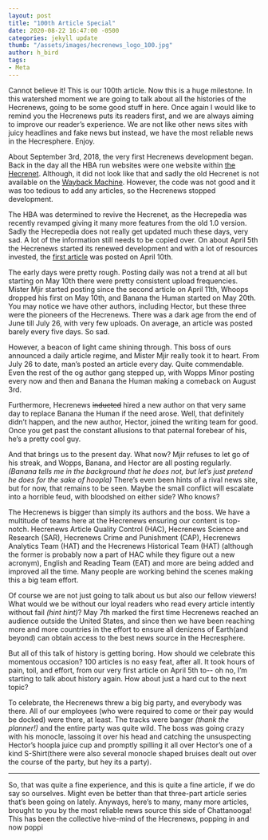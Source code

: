 ```yaml
---
layout: post
title: "100th Article Special"
date: 2020-08-22 16:47:00 -0500
categories: jekyll update
thumb: "/assets/images/hecrenews_logo_100.jpg"
author: h_bird
tags:
- Meta
---
```


Cannot believe it! This is our 100th article. Now this is a huge milestone. In this watershed moment we are going to talk about all the histories of the Hecrenews, going to be some good stuff in here. Once again I would like to remind you the Hecrenews puts its readers first, and we are always aiming to improve our reader’s experience. We are not like other news sites with juicy headlines and fake news but instead, we have the most reliable news in the Hecresphere. Enjoy.

About September 3rd, 2018, the very first Hecrenews development began. Back in the day all the HBA run websites were one website within [the Hecrenet](https://hecrenet.github.io). Although, it did not look like that and sadly the old Hecrenet is not available on the [Wayback Machine](https://web.archive.org/). However, the code was not good and it was too tedious to add any articles, so the Hecrenews stopped development.

The HBA was determined to revive the Hecrenet, as the Hecrepedia was recently revamped giving it many more features from the old 1.0 version. Sadly the Hecrepedia does not really get updated much these days, very sad. A lot of the information still needs to be copied over. On about April 5th the Hecrenews started its renewed development and with a lot of resources invested, the [first article](https://hecrenews.github.io/jekyll/update/2020/04/10/hello-world.html) was posted on April 10th.

The early days were pretty rough. Posting daily was not a trend at all but starting on May 10th there were pretty consistent upload frequencies. Mister Mjir started posting since the second article on April 11th, Whoops dropped his first on May 10th, and Banana the Human started on May 20th. You may notice we have other authors, including Hector, but these three were the pioneers of the Hecrenews. There was a dark age from the end of June till July 26, with very few uploads. On average, an article was posted barely every five days. So sad.

However, a beacon of light came shining through. This boss of ours announced a daily article regime, and Mister Mjir really took it to heart. From July 26 to date, man’s posted an article every day. Quite commendable. Even the rest of the og author gang stepped up, with Wopps Minor posting every now and then and Banana the Human making a comeback on August 3rd. 

Furthermore, Hecrenews ~~inducted~~ hired a new author on that very same day to replace Banana the Human if the need arose. Well, that definitely didn’t happen, and the new author, Hector, joined the writing team for good. Once you get past the constant allusions to that paternal forebear of his, he’s a pretty cool guy.

And that brings us to the present day. What now? Mjir refuses to let go of his streak, and Wopps, Banana, and Hector are all posting regularly. *(Banana tells me in the background that he does not, but let’s just pretend he does for the sake of hoopla)* There’s even been hints of a rival news site, but for now, that remains to be seen. Maybe the small conflict will escalate into a horrible feud, with bloodshed on either side? Who knows?

The Hecrenews is bigger than simply its authors and the boss. We have a multitude of teams here at the Hecrenews ensuring our content is top-notch. Hecrenews Article Quality Control (HAC), Hecrenews Science and Research (SAR), Hecrenews Crime and Punishment (CAP), Hecrenews Analytics Team (HAT) and the Hecrenews Historical Team (HAT) (although the former is probably now a part of HAC while they figure out a new acronym), English and Reading Team (EAT) and more are being added and improved all the time. Many people are working behind the scenes making this a big team effort.

Of course we are not just going to talk about us but also our fellow viewers! What would we be without our loyal readers who read every article intently without fail *(hint hint)*? May 7th marked the first time Hecrenews reached an audience outside the United States, and since then we have been reaching more and more countries in the effort to ensure all denizens of Earth(and beyond) can obtain access to the best news source in the Hecresphere. 

But all of this talk of history is getting boring. How should we celebrate this momentous occasion? 100 articles is  no easy feat, after all. It took hours of pain, toil, and effort, from our very first article on April 5th to-- oh no, I’m starting to talk about history again. How about just a hard cut to the next topic?

To celebrate, the Hecrenews threw a big big party, and everybody was there. All of our employees (who were required to come or their pay would be docked) were there, at least. The tracks were banger *(thank the planner!)* and the entire party  was quite wild. The boss was going crazy with his monocle, lassoing it over his head and catching the unsuspecting Hector’s hoopla juice cup and promptly spilling it all over Hector’s one of a kind S-Shirt(there were also several monocle shaped bruises dealt out over the course of the party, but hey its a party).

---

So, that was quite a fine experience, and this is quite a fine article, if we do say so ourselves. Might even be  better than that three-part article series that’s been going on lately. Anyways, here’s to many, many more articles, brought to you by the most reliable news source this side of Chattanooga! This has been the collective hive-mind of the Hecrenews, popping in and now poppi
